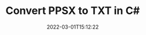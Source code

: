 ---
############################# Static ############################
layout: "auto-gen-conversion"
date: 2022-03-01T15:12:22
draft: false
otherformats: bmp doc docm docx dot dotm dotx epub gif ico jpeg jpg md odt ott pdf png psd rtf tex tif tiff txt xps
breadcrumb: PPSX to TXT in C#

############################# Head ############################
head_title: "PPSX to TXT Converter in C#"
head_description: "Convert PPSX to TXT in .NET using a few lines of code. Use the GroupDocs Document Conversion API to convert over 160 file formats."

############################# Header ############################
title: "Convert PPSX to TXT in C#"
description: "PPSX to TXT conversion with a few lines of .NET code"
bg_image: "https://cms.admin.containerize.com/templates/aspose/App_Themes/V3/images/bg/header1.png"
bg_overlay: false
button:
    enable: true

############################# SubMenu ############################
submenu:
    enable: true

    left:
        img_alt: "GroupDocs.Conversion for .NET"
        image: "https://cms.admin.containerize.com/templates/groupdocs/images/product-logos/90x90-noborder/groupdocs-conversion-net.png"
        product: "GroupDocs.Conversion"
        platform: ".NET"

    

############################# About ############################
about:
    enable: true
    title: "About GroupDocs.Conversion для .NET API"
    content: |
        [GroupDocs.Conversion for .NET](https://products.groupdocs.com/conversion/net/) can be used to convert Microsoft Word, Excel, PowerPoint, PDF, Visio and other formats. GroupDocs.Conversion is a standalone API that is suitable for back-end and internal systems where high performance is required. It does not depend on any software such as Microsoft or Open Office.
    

overview:
    enable: true
    content: |
        Convert your PPSX files to TXT in .NET easily. You can use just a couple of C# code lines in any platform of your choice like - Windows, Linux, macOS.
        You can try PPSX to TXT conversion for free and evaluate conversion results quality.
        Along with simple file conversion scenarios you can try more advanced options for loading source PPSX file and for saving output TXT result. 
        
        For example, for the source PPSX file you may use the following load options:

        * auto-detect file format;
        * specify password for protected files (if file format supports it);
        * replace missing fonts to preserve document appearance.
        
        There are also advanced convert options for the TXT file:

        * convert specific document page or page range;
        * add a watermark to the converted TXT file.

        Once conversion is completed you can save your TXT file to the local file path or any third-party storage like FTP, Amazon S3, Google Drive, Dropbox etc.
        Please note - to convert PPSX to TXT there is no need for any additional software installed - like MS Office, Open Office, Adobe Acrobat Reader etc. 


############################# Steps ############################
steps:
    enable: true
    title_left: "Steps to convert PPSX to TXT in C#"
    content_left: |
        [GroupDocs.Conversion](https://products.groupdocs.com/conversion/net/) makes it easy for developers to convert a PPSX file to TXT with a few lines of code.

        * Create an instance of the Converter class and provide the file PPSX with the full path
        * Create and set ConvertOptions for TXT type.
        * Call the Converter.Convert method and pass the full path and format (TXT) as a parameter
        
    title_right: "System Requirements"
    content_right: |
        Basic conversion with GroupDocs.Conversion for .NET can be done in just a few simple steps. Our APIs are supported on all major platforms and operating systems. Before executing the code below, make sure you have the following prerequisites installed on your system.

        * Operating systems: Microsoft Windows, Linux, MacOS
        * Development environments: Microsoft Visual Studio, Xamarin, MonoDevelop
        * Frameworks: .NET Framework, .NET Standard, .NET Core, Mono
        * Get the latest GroupDocs.Conversion for .NET from [Nuget](https://www.nuget.org/packages/groupdocs.conversion)
        
    code: |
        ```cs
        // Load PPSX file
        var converter = new GroupDocs.Conversion.Converter("template.ppsx");
        // Set conversion parameters for TXT format
        var convertOptions = converter.GetPossibleConversions()["txt"].ConvertOptions;
        // Convert to TXT format
        converter.Convert("output.txt", convertOptions);        
        ```
        
demos:
    enable: true
    title: "PPSX to TXT Live Demo"
    content: |
       Convert PPSX to TXT now by visiting the [GroupDocs.Conversion App](https://products.groupdocs.app/conversion/family) website. Online demo has the following advantages
          

more_formats:
    enable: true
    title: "Other supported transformations PPSX"
    content: "You can also convert PPSX to many other file formats. Please see the list below."
       
       
back_to_top:
    enable: true
---